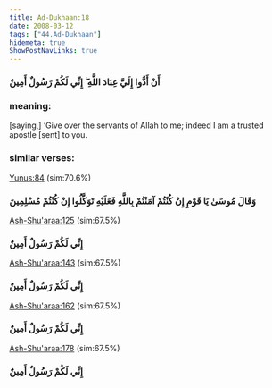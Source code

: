 ```yaml
---
title: Ad-Dukhaan:18
date: 2008-03-12
tags: ["44.Ad-Dukhaan"]
hidemeta: true 
ShowPostNavLinks: true 
---
```

### أَنْ أَدُّوا إِلَيَّ عِبَادَ اللَّهِ ۖ إِنِّي لَكُمْ رَسُولٌ أَمِينٌ
### meaning: 
[saying,] ‘Give over the servants of Allah to me; indeed I am a trusted apostle [sent] to you.
### similar verses: 

[Yunus:84](/10/84) (sim:70.6%)

### وَقَالَ مُوسَىٰ يَا قَوْمِ إِنْ كُنْتُمْ آمَنْتُمْ بِاللَّهِ فَعَلَيْهِ تَوَكَّلُوا إِنْ كُنْتُمْ مُسْلِمِينَ

[Ash-Shu'araa:125](/26/125) (sim:67.5%)

### إِنِّي لَكُمْ رَسُولٌ أَمِينٌ

[Ash-Shu'araa:143](/26/143) (sim:67.5%)

### إِنِّي لَكُمْ رَسُولٌ أَمِينٌ

[Ash-Shu'araa:162](/26/162) (sim:67.5%)

### إِنِّي لَكُمْ رَسُولٌ أَمِينٌ

[Ash-Shu'araa:178](/26/178) (sim:67.5%)

### إِنِّي لَكُمْ رَسُولٌ أَمِينٌ

